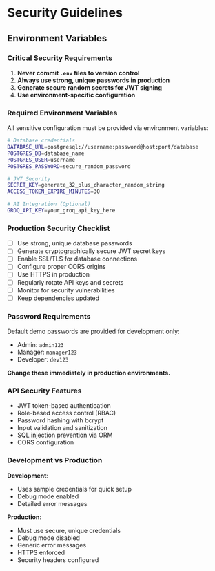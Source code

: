 # Security Guidelines

## Environment Variables

### Critical Security Requirements

1. **Never commit `.env` files to version control**
2. **Always use strong, unique passwords in production**
3. **Generate secure random secrets for JWT signing**
4. **Use environment-specific configuration**

### Required Environment Variables

All sensitive configuration must be provided via environment variables:

```bash
# Database credentials
DATABASE_URL=postgresql://username:password@host:port/database
POSTGRES_DB=database_name
POSTGRES_USER=username
POSTGRES_PASSWORD=secure_random_password

# JWT Security
SECRET_KEY=generate_32_plus_character_random_string
ACCESS_TOKEN_EXPIRE_MINUTES=30

# AI Integration (Optional)
GROQ_API_KEY=your_groq_api_key_here
```

### Production Security Checklist

- [ ] Use strong, unique database passwords
- [ ] Generate cryptographically secure JWT secret keys
- [ ] Enable SSL/TLS for database connections
- [ ] Configure proper CORS origins
- [ ] Use HTTPS in production
- [ ] Regularly rotate API keys and secrets
- [ ] Monitor for security vulnerabilities
- [ ] Keep dependencies updated

### Password Requirements

Default demo passwords are provided for development only:
- Admin: `admin123`
- Manager: `manager123`
- Developer: `dev123`

**Change these immediately in production environments.**

### API Security Features

- JWT token-based authentication
- Role-based access control (RBAC)
- Password hashing with bcrypt
- Input validation and sanitization
- SQL injection prevention via ORM
- CORS configuration

### Development vs Production

**Development**:
- Uses sample credentials for quick setup
- Debug mode enabled
- Detailed error messages

**Production**:
- Must use secure, unique credentials
- Debug mode disabled
- Generic error messages
- HTTPS enforced
- Security headers configured